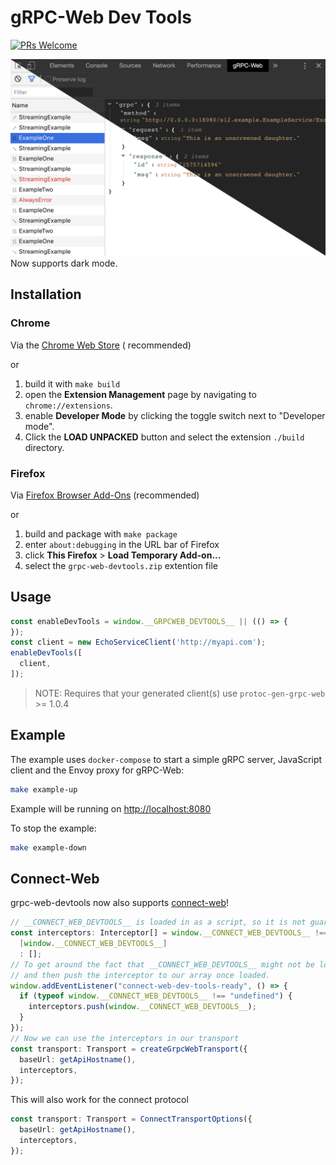 # gRPC-Web Dev Tools

[![PRs Welcome](https://img.shields.io/badge/PRs-welcome-brightgreen.svg)](http://makeapullrequest.com)

![gRPC-Web Dev Tools](screenshots/store_light_dark.png)
Now supports dark mode.

## Installation

### Chrome

Via
the [Chrome Web Store](https://chromewebstore.google.com/detail/grpc-web-developer-tools/cacoibopgjlodngfokahhkphgcohakai) (
recommended)

or

1. build it with `make build`
1. open the **Extension Management** page by navigating to `chrome://extensions`.
1. enable **Developer Mode** by clicking the toggle switch next to "Developer mode".
1. Click the **LOAD UNPACKED** button and select the extension `./build` directory.

### Firefox

Via [Firefox Browser Add-Ons](https://addons.mozilla.org/en-US/firefox/addon/grpc-web-developer-tools/) (recommended)

or

1. build and package with `make package`
1. enter `about:debugging` in the URL bar of Firefox
1. click **This Firefox** > **Load Temporary Add-on...**
1. select the `grpc-web-devtools.zip` extention file

## Usage

```javascript
const enableDevTools = window.__GRPCWEB_DEVTOOLS__ || (() => {
});
const client = new EchoServiceClient('http://myapi.com');
enableDevTools([
  client,
]);
```

> NOTE: Requires that your generated client(s) use `protoc-gen-grpc-web` >= 1.0.4

## Example

The example uses `docker-compose` to start a simple gRPC server, JavaScript client and the Envoy proxy for gRPC-Web:

```bash
make example-up
```

Example will be running on [http://localhost:8080](http://localhost:8080)

To stop the example:

```bash
make example-down
```

## Connect-Web

grpc-web-devtools now also supports [connect-web](https://github.com/bufbuild/connect-web)!

```ts
// __CONNECT_WEB_DEVTOOLS__ is loaded in as a script, so it is not guaranteed to be loaded before your code.
const interceptors: Interceptor[] = window.__CONNECT_WEB_DEVTOOLS__ !== "undefined" ?
  [window.__CONNECT_WEB_DEVTOOLS__]
  : [];
// To get around the fact that __CONNECT_WEB_DEVTOOLS__ might not be loaded, we can listen for a custom event,
// and then push the interceptor to our array once loaded.
window.addEventListener("connect-web-dev-tools-ready", () => {
  if (typeof window.__CONNECT_WEB_DEVTOOLS__ !== "undefined") {
    interceptors.push(window.__CONNECT_WEB_DEVTOOLS__);
  }
});
// Now we can use the interceptors in our transport
const transport: Transport = createGrpcWebTransport({
  baseUrl: getApiHostname(),
  interceptors,
});
```
This will also work for the connect protocol
```ts
const transport: Transport = ConnectTransportOptions({
  baseUrl: getApiHostname(),
  interceptors,
});
```
